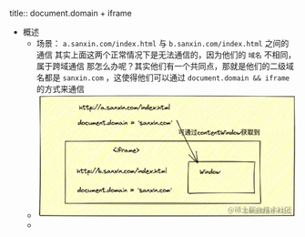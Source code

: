 title:: document.domain + iframe

- 概述
	- 场景： `a.sanxin.com/index.html` 与 `b.sanxin.com/index.html` 之间的通信
	  其实上面这两个正常情况下是无法通信的，因为他们的 `域名` 不相同，属于跨域通信
	  那怎么办呢？其实他们有一个共同点，那就是他们的二级域名都是 `sanxin.com` ，这使得他们可以通过 `document.domain && iframe` 的方式来通信
	- ![image.png](../assets/image_1662967823526_0.png)
	-